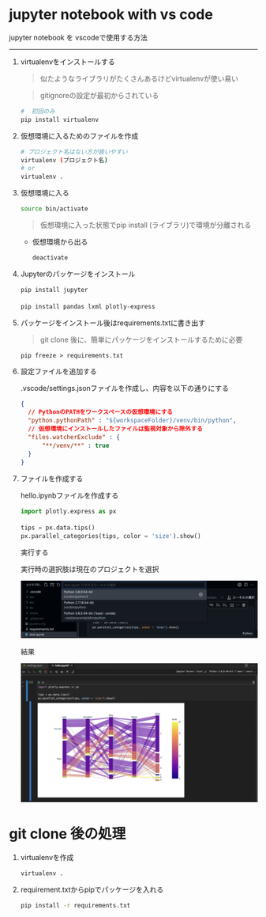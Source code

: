 # jupyter notebook with vs code

jupyter notebook を vscodeで使用する方法

----

1. virtualenvをインストールする
   
    > 似たようなライブラリがたくさんあるけどvirtualenvが使い易い

    > gitignoreの設定が最初からされている

    ```bash
    #  初回のみ
    pip install virtualenv
    ```

1. 仮想環境に入るためのファイルを作成

    ```bash
    # プロジェクト名はない方が扱いやすい
    virtualenv (プロジェクト名)
    # or
    virtualenv .
    ```
  
1. 仮想環境に入る

    ```bash
    source bin/activate
    ```

    > 仮想環境に入った状態でpip install (ライブラリ)で環境が分離される

   - 仮想環境から出る

      ```bash
      deactivate
      ```

1. Jupyterのパッケージをインストール

    ```bash
    pip install jupyter

    pip install pandas lxml plotly-express
    ```

1. パッケージをインストール後はrequirements.txtに書き出す
  
    > git clone 後に、簡単にパッケージをインストールするために必要

    ```
    pip freeze > requirements.txt
    ```
  
2. 設定ファイルを追加する

    .vscode/settings.jsonファイルを作成し、内容を以下の通りにする

    ```json
    {
      // PythonのPATHをワークスペースの仮想環境にする
      "python.pythonPath" : "${workspaceFolder}/venv/bin/python",
      // 仮想環境にインストールしたファイルは監視対象から除外する
      "files.watcherExclude" : {
          "**/venv/**" : true
      }
    }
    ```

3. ファイルを作成する

    hello.ipynbファイルを作成する

    ```py
    import plotly.express as px
 
    tips = px.data.tips()
    px.parallel_categories(tips, color = 'size').show()
    ```

    実行する

    実行時の選択肢は現在のプロジェクトを選択

    <img src="img/home2.png">

     結果

    <img src="img/home.png">

# git clone 後の処理

1. virtualenvを作成

    ```bash
    virtualenv .
    ```

1. requirement.txtからpipでパッケージを入れる

    ```bash
    pip install -r requirements.txt
    ```


